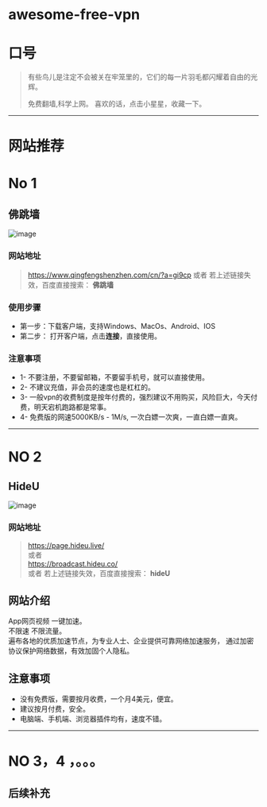# awesome-free-vpn
# 口号
> 有些鸟儿是注定不会被关在牢笼里的，它们的每一片羽毛都闪耀着自由的光辉。  
> 
> 免费翻墙,科学上网。
> 喜欢的话，点击小星星，收藏一下。



-------------------------------------------


# 网站推荐


# No 1
## 佛跳墙
![image](https://user-images.githubusercontent.com/42163066/121831401-ef618200-ccf9-11eb-90b3-e409c8b6ef6e.png)


### 网站地址
> 
> <https://www.qingfengshenzhen.com/cn/?a=gi9cp>
> 或者 
> 若上述链接失效，百度直接搜索： **佛跳墙**


### 使用步骤
- 第一步：下载客户端，支持Windows、MacOs、Android、IOS
- 第二步： 打开客户端，点击**连接**，直接使用。


### 注意事项
- 1- 不要注册，不要留邮箱，不要留手机号，就可以直接使用。
- 2- 不建议充值，非会员的速度也是杠杠的。
- 3- 一般vpn的收费制度是按年付费的，强烈建议不用购买，风险巨大，今天付费，明天宕机跑路都是常事。
- 4- 免费版的网速5000KB/s - 1M/s, 一次白嫖一次爽，一直白嫖一直爽。


-------------------------------------------


#  NO 2
## HideU
![image](https://user-images.githubusercontent.com/42163066/131212128-ff8e074a-506c-4609-a83d-3a94987477a9.png)


### 网站地址
> https://page.hideu.live/    <br>
> 或者        <br>
> https://broadcast.hideu.co/ <br>
> 或者
> 若上述链接失效，百度直接搜索： **hideU**


## 网站介绍
App网页视频 一键加速。  <br>
不限速 不限流量。   <br>
遍布各地的优质加速节点，为专业人士、企业提供可靠网络加速服务， 通过加密协议保护网络数据，有效加固个人隐私。


## 注意事项
- 没有免费版，需要按月收费，一个月4美元，便宜。
- 建议按月付费，安全。
- 电脑端、手机端、浏览器插件均有，速度不错。


-------------------------------------------


#  NO 3，4 ，。。。
## 后续补充

